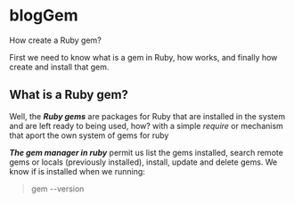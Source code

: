 # blogGem
How create a Ruby gem?

First we need to know what is a gem in Ruby, how works, and finally how create and install that gem.

## What is a Ruby gem?

Well, the ***Ruby gems*** are packages for Ruby that are installed in the system and are left ready to being used, how? with a simple *require* or mechanism that aport the own system of gems for ruby 

***The gem manager in ruby*** permit us list the gems installed, search remote gems or locals (previously installed), install, update and delete gems. We know if is installed when we running:

>gem --version



